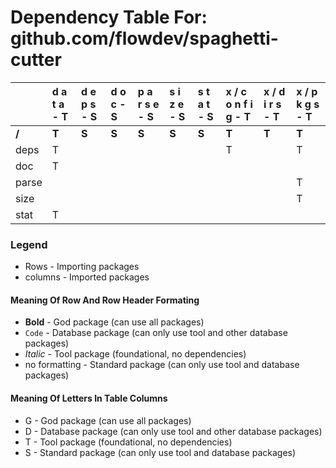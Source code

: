 # Dependency Table For: github.com/flowdev/spaghetti-cutter

| | d a t a - T | d e p s - S | d o c - S | p a r s e - S | s i z e - S | s t a t - S | x / c o n f i g - T | x / d i r s - T | x / p k g s - T |
| :- | :- | :- | :- | :- | :- | :- | :- | :- | :- |
| **/** | **T** | **S** | **S** | **S** | **S** | **S** | **T** | **T** | **T** |
| deps | T | | | | | | T | | T |
| doc | T | | | | | | | | |
| parse | | | | | | | | | T |
| size | | | | | | | | | T |
| stat | T | | | | | | | | |

### Legend

* Rows - Importing packages
* columns - Imported packages


#### Meaning Of Row And Row Header Formating

* **Bold** - God package (can use all packages)
* `Code` - Database package (can only use tool and other database packages)
* _Italic_ - Tool package (foundational, no dependencies)
* no formatting - Standard package (can only use tool and database packages)


#### Meaning Of Letters In Table Columns

* G - God package (can use all packages)
* D - Database package (can only use tool and other database packages)
* T - Tool package (foundational, no dependencies)
* S - Standard package (can only use tool and database packages)
